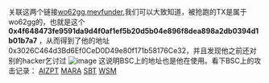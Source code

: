 关联这两个链接[wo62gg](https://x.com/wo62gg/status/1842849352202813540),[mevfunder](https://x.com/MevRefund/status/1843007712516600318),我们可以大致知道，被抢跑的TX是属于wo62gg的，也就是这个**0x4f648473fe9591da9d4f0af1ef5b20d5b04e896f8dea898a2db0394d1b01b7a7** ，从而得到了他的地址0x3026C464d3Bd6Ef0CeD0D49e80f171b58176Ce32，并且发现他之前还对别的hacker乞讨过
![image](https://github.com/user-attachments/assets/b57915cb-5ef3-4474-9b6d-9082d23c805e)
这说明BSC上的地址也是他在使用。看下BSC上的攻击记录：
[AIZPT](https://app.blocksec.com/explorer/tx/bsc/0x5e694707337cca979d18f9e45f40e81d6ca341ed342f1377f563e779a746460d)
[MARA](https://app.blocksec.com/explorer/tx/bsc/0x0fe3716431f8c2e43217c3ca6d25eed87e14d0fbfa9c9ee8ce4cef2e5ec4583c)
[SBT](https://app.blocksec.com/explorer/tx/bsc/0x9a8c4c4edb7a76ecfa935780124c409f83a08d15c560bb67302182f8969be20d)
[WSM](https://app.blocksec.com/explorer/tx/bsc/0x5a475a73343519f899527fdb9850f68f8fc73168073c72a3cff8c0c7b8a1e520)